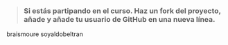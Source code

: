 > ### Si estás partipando en el curso. Haz un fork del proyecto, añade y añade tu usuario de GitHub en una nueva línea.

braismoure
soyaldobeltran